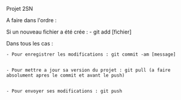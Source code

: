 Projet 2SN

A faire dans l'ordre :

  Si un nouveau fichier a été crée : 
	-  git add [fichier]
	
  Dans tous les cas :

	- Pour enregistrer les modifications : git commit -am [message]


	- Pour mettre a jour sa version du projet : git pull (a faire absolument apres le commit et avant le push)


	- Pour envoyer ses modifications : git push
